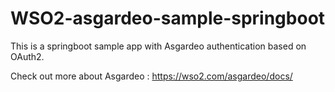 # WSO2-asgardeo-sample-springboot
This is a springboot sample app with Asgardeo authentication based on OAuth2.

Check out more about Asgardeo : https://wso2.com/asgardeo/docs/
